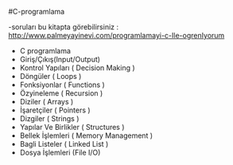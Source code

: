 #C-programlama

-soruları bu kitapta görebilirsiniz :  http://www.palmeyayinevi.com/programlamayi-c-Ile-ogrenIyorum

- C programlama
- Giriş/Çıkış(Input/Output)
- Kontrol Yapıları ( Decision Making )
- Döngüler ( Loops )
- Fonksiyonlar ( Functions )
- Özyineleme ( Recursion )
- Diziler ( Arrays )
- İşaretçiler ( Pointers )
- Dizgiler ( Strings )
- Yapılar Ve Birlikler ( Structures )
- Bellek İşlemleri ( Memory Management )
- Bagli Listeler ( Linked List )
- Dosya İşlemleri (File I/O)
